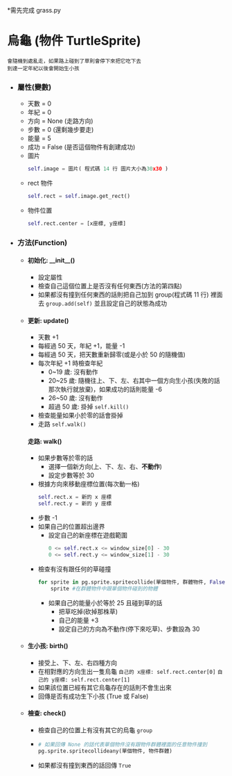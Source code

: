 \*需先完成 grass.py

# 烏龜 (物件 TurtleSprite)

    會隨機到處亂走，如果路上碰到了草則會停下來把它吃下去
    到達一定年紀以後會開始生小孩

-   ### 屬性(變數)
    -   天數 = 0
    -   年紀 = 0
    -   方向 = None (走路方向)
    -   步數 = 0 (還剩幾步要走)
    -   能量 = 5
    -   成功 = False (是否這個物件有創建成功)
    -   圖片
        ```python
        self.image = 圖片( 程式碼 14 行 圖片大小為30x30 )
        ```
    -   rect 物件
        ```python
        self.rect = self.image.get_rect()
        ```
    -   物件位置
        ```python
        self.rect.center = [x座標, y座標]
        ```
-   ### 方法(Function)
    -   #### 初始化: \_\_init\_\_()
        -   設定屬性
        -   檢查自己這個位置上是否沒有任何東西(方法的第四點)
        -   如果都沒有撞到任何東西的話則把自己加到 group(程式碼 11 行) 裡面去 `group.add(self)`
            並且設定自己的狀態為成功
    -   #### 更新: update()
        -   天數 +1
        -   每經過 50 天，年紀 +1，能量 -1
        -   每經過 50 天，把天數重新歸零(或是小於 50 的隨機值)
        -   每次年紀 +1 時檢查年紀
            -   0~19 歲: 沒有動作
            -   20~25 歲: 隨機往上、下、左、右其中一個方向生小孩(失敗的話那次執行就放棄)，如果成功的話則能量 -6
            -   26~50 歲: 沒有動作
            -   超過 50 歲: 掛掉
                `self.kill()`
        -   檢查能量如果小於零的話會掛掉
        -   走路 `self.walk()`
        #### 走路: walk()
        -   如果步數等於零的話
            -   選擇一個新方向(上、下、左、右、**不動作**)
            -   設定步數等於 30
        -   根據方向來移動座標位置(每次動一格)
            ```python
            self.rect.x = 新的 x 座標
            self.rect.y = 新的 y 座標
            ```
        -   步數 -1
        -   如果自己的位置超出邊界
            -   設定自己的新座標在遊戲範圍
                ```python
                0 <= self.rect.x <= window_size[0] - 30
                0 <= self.rect.y <= window_size[1] - 30
                ```
        -   檢查有沒有跟任何的草碰撞
            ```python
            for sprite in pg.sprite.spritecollide(單個物件, 群體物件, False):
                sprite #在群體物件中跟單個物件碰到的物體
            ```
            -   如果自己的能量小於等於 25 且碰到草的話
                -   把草吃掉(砍掉那株草)
                -   自己的能量 +3
                -   設定自己的方向為不動作(停下來吃草)、步數設為 30
    -   #### 生小孩: birth()
        -   接受上、下、左、右四種方向
        -   在相對應的方向生出一隻烏龜
            `自己的 x座標: self.rect.center[0]`
            `自己的 y座標: self.rect.center[1]`
        -   如果該位置已經有其它烏龜存在的話則不會生出來
        -   回傳是否有成功生下小孩 (True 或 False)
    -   #### 檢查: check()
        -   檢查自己的位置上有沒有其它的烏龜 `group`
        -   ```python
            # 如果回傳 None 的話代表單個物件沒有跟物件群體裡面的任意物件撞到
            pg.sprite.spritecollideany(單個物件, 物件群體)
            ```
        -   如果都沒有撞到東西的話回傳 `True`
